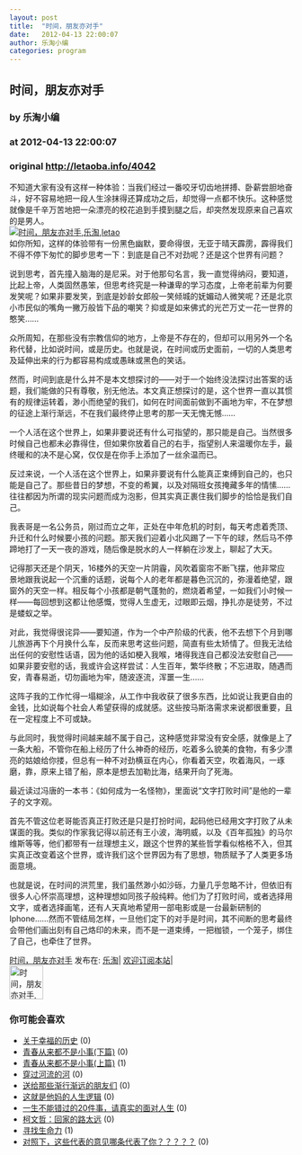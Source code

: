```yaml
---
layout: post
title:  "时间，朋友亦对手"
date:   2012-04-13 22:00:07
author: 乐淘小编
categories: program
---
```


## 时间，朋友亦对手
### by 乐淘小编
### at 2012-04-13 22:00:07
### original <http://letaoba.info/4042>

<p>不知道大家有没有这样一种体验：当我们经过一番咬牙切齿地拼搏、卧薪尝胆地奋斗，好不容易地把一段人生涂抹得还算成功之后，却觉得一点都不快乐。这种感觉就像是千辛万苦地把一朵漂亮的校花追到手摸到腿之后，却突然发现原来自己喜欢的是男人。<br>
<a href="http://images.letaoba.info/?pm=ZB2Z" title="时间，朋友亦对手"><img src="http://images.letaoba.info/?di=ZB2Z" alt="时间，朋友亦对手,乐淘,letao" title="时间，朋友亦对手|来自乐淘"></a><br>
如你所知，这样的体验带有一份黑色幽默，要命得很，无亚于晴天霹雳，霹得我们不得不停下匆忙的脚步思考一下：到底是自己不对劲呢？还是这个世界有问题？</p>
<p>说到思考，首先撞入脑海的是尼采。对于他那句名言，我一直觉得纳闷，要知道，比起上帝，人类固然愚笨，但思考终究是一种谦卑的学习态度，上帝老前辈为何要发笑呢？如果非要发笑，到底是妙龄女郎般一笑倾城的妩媚动人微笑呢？还是北京小市民似的嘴角一撇万般皆下品的嘲笑？抑或是如来佛式的光芒万丈一花一世界的憨笑……</p>
<p>众所周知，在那些没有宗教信仰的地方，上帝是不存在的，但却可以用另外一个名称代替，比如说时间，或是历史。也就是说，在时间或历史面前，一切的人类思考及延伸出来的行为都容易构成或愚昧或黑色的笑话。</p>
<p>然而，时间到底是什么并不是本文想探讨的——对于一个始终没法探讨出答案的话题，我们能做的只有尊敬，别无他法。本文真正想探讨的是，这个世界一直以其惯有的规律运转着，渺小而绝望的我们，如何在时间面前做到不画地为牢，不在梦想的征途上渐行渐远，不在我们最终停止思考的那一天无愧无憾……</p>
<p>一个人活在这个世界上，如果非要说还有什么可指望的，那只能是自己。当然很多时候自己也都未必靠得住，但如果你放着自己的右手，指望别人来温暖你左手，最终暖和的决不是心窝，仅仅是在你手上添加了一丝余温而已。</p>
<p>反过来说，一个人活在这个世界上，如果非要说有什么能真正束缚到自己的，也只能是自己了。那些昔日的梦想，不变的希翼，以及对隔班女孩掩藏多年的情愫……往往都因为所谓的现实问题而成为泡影，但其实真正裹住我们脚步的恰恰是我们自己。</p>
<p>我表哥是一名公务员，刚过而立之年，正处在中年危机的时刻，每天考虑着秃顶、升迁和什么时候要小孩的问题。那天我们迎着小北风踢了一下午的球，然后马不停蹄地打了一天一夜的游戏，随后像是脱水的人一样躺在沙发上，聊起了大天。</p>
<p>记得那天还是个阴天，16楼外的天空一片阴霾，风吹着窗帘不断飞摆，他非常应景地跟我说起一个沉重的话题，说每个人的老年都是暮色沉沉的，弥漫着绝望，跟窗外的天空一样。相反每个小孩都是朝气蓬勃的，燃烧着希望，一如我们小时候一样——每回想到这都让他感慨，觉得人生虚无，过眼即云烟，挣扎亦是徒劳，不过是蝼蚁之举。</p>
<p>对此，我觉得很诧异——要知道，作为一个中产阶级的代表，他不去想下个月到哪儿旅游再下个月换什么车，反而来思考这些问题，简直有些太矫情了。但我无法给出任何的安慰性话语，因为他的话如梗入我喉，堵得我连自己都没法安慰自己——如果非要安慰的话，我或许会这样尝试：人生百年，繁华终散；不忘进取，随遇而安，青春易逝，切勿画地为牢，随波逐流，浑噩一生……</p>
<p>这阵子我的工作忙得一塌糊涂，从工作中我收获了很多东西，比如说让我更自由的金钱，比如说每个社会人希望获得的成就感。这些按马斯洛需求来说都很重要，且在一定程度上不可或缺。</p>
<p>与此同时，我觉得时间越来越不属于自己，这种感觉非常没有安全感，就像是上了一条大船，不管你在船上经历了什么神奇的经历，吃着多么貌美的食物，有多少漂亮的姑娘给你搂，但总有一种不对劲横亘在内心，你看着天空，吹着海风，一琢磨，靠，原来上错了船，原本是想去加勒比海，结果开向了死海。</p>
<p>最近读过冯唐的一本书：《如何成为一名怪物》，里面说“文字打败时间”是他的一辈子的文字观。</p>
<p>首先不管这位老哥能否真正打败还是只是打扮时间，起码他已经用文字打败了从未谋面的我。类似的作家我记得以前还有王小波，海明威，以及《百年孤独》的马尔维斯等等，他们都带有一丝理想主义，跟这个世界的某些哲学看似格格不入，但其实真正改变着这个世界，或许我们这个世界因为有了思想，物质赋予了人类更多场面意境。</p>
<p>也就是说，在时间的洪荒里，我们虽然渺小如沙砾，力量几乎忽略不计，但依旧有很多人心怀崇高理想，这种理想如同孩子般纯粹。他们为了打败时间，或者选择用文字，或者选择画笔，还有人天真地希望用一部电影或是一台最新研制的Iphone……然而不管结局怎样，一旦他们定下的对手是时间，其不间断的思考最终会带他们画出刻有自己烙印的未来，而不是一道束缚，一把枷锁，一个笼子，绑住了自己，也牵住了世界。</p>
<p><a href="http://letaoba.info/4042">时间，朋友亦对手</a> 发布在: <a href="http://letaoba.info">乐淘</a>| <a href="http://letaoba.info/feed">欢迎订阅本站</a>|
<br>
<a href="http://www.taobao.com/go/chn/tbk_channel/jkwt.php?pid=mm_14340546_2405588_9605426&amp;eventid=102405"><img src="http://images.letaoba.info//2012/02/QQ%E6%88%AA%E5%9B%BE20120209103325-e1329061108901.png" alt="时间，朋友亦对手,乐淘,letao" title="时间，朋友亦对手|来自乐淘" height="60px"></a></p>
<h3>你可能会喜欢</h3><ul><li><a href="http://letaoba.info/3976" title="关于幸福的历史 (2012 年 4 月 11 日)">关于幸福的历史</a> (0)</li><li><a href="http://letaoba.info/3952" title="青春从来都不是小事(下篇) (2012 年 4 月 9 日)">青春从来都不是小事(下篇)</a> (0)</li><li><a href="http://letaoba.info/3951" title="青春从来都不是小事(上篇) (2012 年 4 月 9 日)">青春从来都不是小事(上篇)</a> (1)</li><li><a href="http://letaoba.info/3512" title="穿过河流的河 (2012 年 3 月 24 日)">穿过河流的河</a> (0)</li><li><a href="http://letaoba.info/2125" title="送给那些渐行渐远的朋友们 (2012 年 1 月 14 日)">送给那些渐行渐远的朋友们</a> (0)</li><li><a href="http://letaoba.info/3985" title="这就是他妈的人生逻辑 (2012 年 4 月 11 日)">这就是他妈的人生逻辑</a> (0)</li><li><a href="http://letaoba.info/3967" title="一生不能错过的20件事，请真实的面对人生 (2012 年 4 月 9 日)">一生不能错过的20件事，请真实的面对人生</a> (0)</li><li><a href="http://letaoba.info/3955" title="柯文哲：回家的路太远 (2012 年 4 月 9 日)">柯文哲：回家的路太远</a> (0)</li><li><a href="http://letaoba.info/3888" title="寻找生命力 (2012 年 4 月 7 日)">寻找生命力</a> (1)</li><li><a href="http://letaoba.info/3842" title="对照下，这些代表的意见哪条代表了你？？？？？ (2012 年 4 月 4 日)">对照下，这些代表的意见哪条代表了你？？？？？</a> (0)</li></ul><img src="http://feeds.feedburner.com/~r/blogspot/CRBRG/~4/tuQ5MrzMrX4" height="1" width="1">